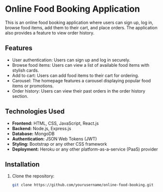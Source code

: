 # Online Food Booking Application

This is an online food booking application where users can sign up, log in, browse food items, add them to their cart, and place orders. The application also provides a feature to view order history.

## Features

- User authentication: Users can sign up and log in securely.
- Browse food items: Users can view a list of available food items with stylish cards.
- Add to cart: Users can add food items to their cart for ordering.
- Carousel: The homepage features a carousel displaying popular food items or promotions.
- Order history: Users can view their past orders in the order history section.

## Technologies Used

- **Frontend:** HTML, CSS, JavaScript, React.js
- **Backend:** Node.js, Express.js
- **Database:** MongoDB
- **Authentication:** JSON Web Tokens (JWT)
- **Styling:** Bootstrap or any other CSS framework
- **Deployment:** Heroku or any other platform-as-a-service (PaaS) provider

## Installation

1. Clone the repository:

   ```bash
   git clone https://github.com/yourusername/online-food-booking.git
